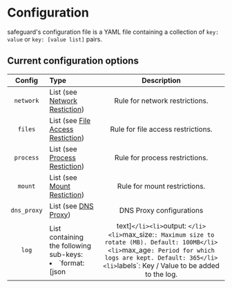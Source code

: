 # Configuration

safeguard's configuration file is a YAML file containing a collection of `key: value` or `key: [value list]` pairs.

## Current configuration options

| Config | Type | Description |
|:------:|:----|:-----------:|
| `network` | List (see [Network Restiction](./network-restriction/configuration.md)) | Rule for network restrictions. |
| `files` | List (see [File Access Restiction](./file-access-restriction/configuration.md)) | Rule for file access restrictions. |
| `process` | List (see [Process Restiction](./process-restriction/configuration.md)) | Rule for process restrictions. |
| `mount` | List (see [Mount Restiction](./mount-restriction/configuration.md)) | Rule for mount restrictions. |
| `dns_proxy` | List (see [DNS Proxy](./dns_proxy.md)) | DNS Proxy configurations |
| `log` | List containing the following sub-keys: <br><li>`format: [json|text]`</li><li>`output: <path>`</li><li>`max_size:`: Maximum size to rotate (MB). Default: 100MB</li><li>`max_age`: Period for which logs are kept. Default: 365</li><li>`labels`: Key / Value to be added to the log.</li>| Log configuration. |